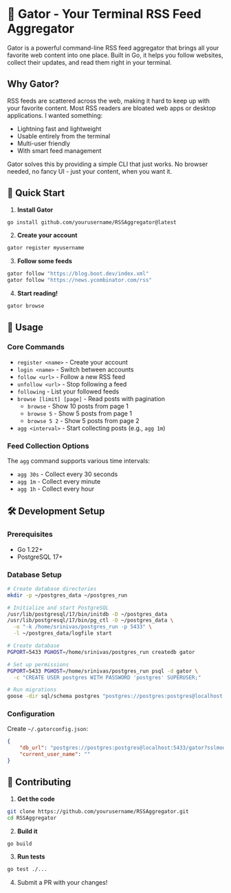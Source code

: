 # 🐊 Gator - Your Terminal RSS Feed Aggregator

Gator is a powerful command-line RSS feed aggregator that brings all your favorite web content into one place. Built in Go, it helps you follow websites, collect their updates, and read them right in your terminal.

## Why Gator?

RSS feeds are scattered across the web, making it hard to keep up with your favorite content. Most RSS readers are bloated web apps or desktop applications. I wanted something:

- Lightning fast and lightweight
- Usable entirely from the terminal
- Multi-user friendly
- With smart feed management

Gator solves this by providing a simple CLI that just works. No browser needed, no fancy UI - just your content, when you want it.

## 🚀 Quick Start

1. **Install Gator**
```bash
go install github.com/yourusername/RSSAggregator@latest
```

2. **Create your account**
```bash
gator register myusername
```

3. **Follow some feeds**
```bash
gator follow "https://blog.boot.dev/index.xml"
gator follow "https://news.ycombinator.com/rss"
```

4. **Start reading!**
```bash
gator browse
```

## 📖 Usage

### Core Commands

- `register <name>` - Create your account
- `login <name>` - Switch between accounts
- `follow <url>` - Follow a new RSS feed
- `unfollow <url>` - Stop following a feed
- `following` - List your followed feeds
- `browse [limit] [page]` - Read posts with pagination
  - `browse` - Show 10 posts from page 1
  - `browse 5` - Show 5 posts from page 1
  - `browse 5 2` - Show 5 posts from page 2
- `agg <interval>` - Start collecting posts (e.g., `agg 1m`)

### Feed Collection Options

The `agg` command supports various time intervals:
- `agg 30s` - Collect every 30 seconds
- `agg 1m` - Collect every minute
- `agg 1h` - Collect every hour

## 🛠️ Development Setup

### Prerequisites
- Go 1.22+
- PostgreSQL 17+

### Database Setup
```bash
# Create database directories
mkdir -p ~/postgres_data ~/postgres_run

# Initialize and start PostgreSQL
/usr/lib/postgresql/17/bin/initdb -D ~/postgres_data
/usr/lib/postgresql/17/bin/pg_ctl -D ~/postgres_data \
  -o "-k /home/srinivas/postgres_run -p 5433" \
  -l ~/postgres_data/logfile start

# Create database
PGPORT=5433 PGHOST=/home/srinivas/postgres_run createdb gator

# Set up permissions
PGPORT=5433 PGHOST=/home/srinivas/postgres_run psql -d gator \
  -c "CREATE USER postgres WITH PASSWORD 'postgres' SUPERUSER;"

# Run migrations
goose -dir sql/schema postgres "postgres://postgres:postgres@localhost:5433/gator?sslmode=disable" up
```

### Configuration
Create `~/.gatorconfig.json`:
```json
{
    "db_url": "postgres://postgres:postgres@localhost:5433/gator?sslmode=disable",
    "current_user_name": ""
}
```

## 🤝 Contributing

1. **Get the code**
```bash
git clone https://github.com/yourusername/RSSAggregator.git
cd RSSAggregator
```

2. **Build it**
```bash
go build
```

3. **Run tests**
```bash
go test ./...
```

4. Submit a PR with your changes!

